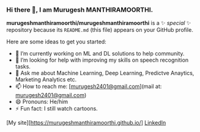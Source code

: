 ### Hi there 👋, I am Murugesh MANTHIRAMOORTHI.


**murugeshmanthiramoorthi/murugeshmanthiramoorthi** is a ✨ _special_ ✨ repository because its `README.md` (this file) appears on your GitHub profile.

Here are some ideas to get you started:

- 🔭 I’m currently working on ML and DL solutions to help community.
- 🤔 I’m looking for help with improving my skills on speech recognition tasks.
- 💬 Ask me about Machine Learning, Deep Learning, Predictve Anaytics, Marketing Analytics etc.
- 📫 How to reach me: [murugesh2401@gmail.com](mail at: murugesh2401@gmail.com)
- 😄 Pronouns: He/him
- ⚡ Fun fact: I still watch cartoons.

[My site][https://murugeshmanthiramoorthi.github.io/]  [LinkedIn](https://murugeshmanthiramoorthi.github.io/)
